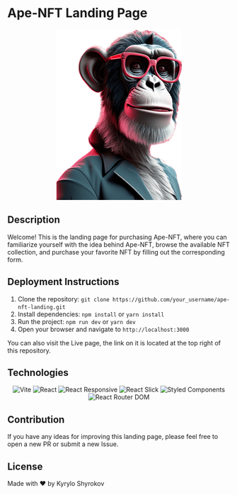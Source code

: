 # Ape-NFT Landing Page

<div align="center">
<img src="/src/assets/images/hero/heroApe_tablet1x.png" alt="Ape-NFT Logo" />
</div>

## Description

Welcome! This is the landing page for purchasing Ape-NFT, where you can familiarize yourself with the idea behind Ape-NFT, browse the available NFT collection, and purchase your favorite NFT by filling out the corresponding form.

## Deployment Instructions

1. Clone the repository: `git clone https://github.com/your_username/ape-nft-landing.git`
2. Install dependencies: `npm install` or `yarn install`
3. Run the project: `npm run dev` or `yarn dev`
4. Open your browser and navigate to `http://localhost:3000`

You can also visit the Live page, the link on it is located at the top right of this repository.

## Technologies

<div align='center'>
    <img src="https://img.shields.io/badge/-Vite-646CFF?style=flat-square" alt="Vite" height="40">
    <img src="https://img.shields.io/badge/-React-61DAFB?style=flat-square" alt="React" height="40">
    <img src="https://img.shields.io/badge/-React%20Responsive-61DAFB?style=flat-square" alt="React Responsive" height="40">
    <img src="https://img.shields.io/badge/-React%20Slick-61DAFB?style=flat-square" alt="React Slick" height="40">
    <img src="https://img.shields.io/badge/-Styled%20Components-DB7093?style=flat-square" alt="Styled Components" height="40">
    <img src="https://img.shields.io/badge/-React%20Router%20DOM-CA4245?style=flat-square" alt="React Router DOM" height="40">
</div>


## Contribution

If you have any ideas for improving this landing page, please feel free to open a new PR or submit a new Issue.

## License

Made with ❤️ by Kyrylo Shyrokov
